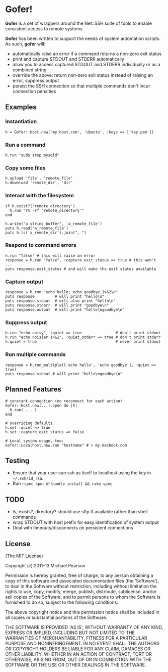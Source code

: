 # Gofer!

**Gofer** is a set of wrappers around the Net::SSH suite of tools to enable consistent access to remote systems.

**Gofer** has been written to support the needs of system automation scripts. As such, **gofer** will:

  * automatically raise an error if a command returns a non-zero exit status
  * print and capture STDOUT and STDERR automatically
  * allow you to access captured STDOUT and STDERR individually or as a combined string
  * override the above: return non-zero exit status instead of raising an error, suppress output
  * persist the SSH connection so that multiple commands don't incur connection penalties

## Examples

### Instantiation

    h = Gofer::Host.new('my.host.com', 'ubuntu', :keys => ['key.pem'])

### Run a command

    h.run "sudo stop mysqld"

### Copy some files

    h.upload 'file', 'remote_file'
    h.download 'remote_dir', 'dir'

### Interact with the filesystem

    if h.exist?('remote_directory')
      h.run "rm -rf 'remote_directory'"
    end

    h.write("a string buffer", 'a_remote_file')
    puts h.read('a_remote_file')
    puts h.ls('a_remote_dir').join(", ")

### Respond to command errors

    h.run "false" # this will raise an error
    response = h.run "false", :capture_exit_status => true # this won't ...
    puts response.exit_status # and will make the exit status available

### Capture output

    response = h.run "echo hello; echo goodbye 1>&2\n"
    puts response         # will print "hello\n"
    puts response.stdout  # will also print "hello\n"
    puts response.stderr  # will print "goodbye\n"
    puts response.output  # will print "hello\ngoodbye\n"

### Suppress output

    h.run "echo noisy", :quiet => true               # don't print stdout
    h.run "echo noisier 1>&2", :quiet_stderr => true # don't print stderr
    h.quiet = true                                   # never print stdout

### Run multiple commands

    response = h.run_multiple(['echo hello', 'echo goodbye'], :quiet => true)
    puts response.stdout # will print "hello\ngoodbye\n"

## Planned Features

    # constant connection (no reconnect for each action)
    Gofer::Host.new(...).open do |h|
      h.run( ... )
    end

    # overriding defaults
    h.set :quiet => true
    h.set :capture_exit_status => false

    # Local system usage, too:
    Gofer::Localhost.new.run "hostname" # > my.macbook.com

## Testing

  * Ensure that your user can ssh as itself to localhost using the key in `~/.ssh/id_rsa`.
  * Run `rspec spec` or `bundle install && rake spec`

## TODO

* ls, exists?, directory? should use sftp if available rather than shell commands
* wrap STDOUT with host prefix for easy identification of system output
* Deal with timeouts/disconnects on persistent connections

## License

(The MIT License)

Copyright (c) 2011-13 Michael Pearson

Permission is hereby granted, free of charge, to any person obtaining
a copy of this software and associated documentation files (the
'Software'), to deal in the Software without restriction, including
without limitation the rights to use, copy, modify, merge, publish,
distribute, sublicense, and/or sell copies of the Software, and to
permit persons to whom the Software is furnished to do so, subject to
the following conditions:

The above copyright notice and this permission notice shall be
included in all copies or substantial portions of the Software.

THE SOFTWARE IS PROVIDED 'AS IS', WITHOUT WARRANTY OF ANY KIND,
EXPRESS OR IMPLIED, INCLUDING BUT NOT LIMITED TO THE WARRANTIES OF
MERCHANTABILITY, FITNESS FOR A PARTICULAR PURPOSE AND NONINFRINGEMENT.
IN NO EVENT SHALL THE AUTHORS OR COPYRIGHT HOLDERS BE LIABLE FOR ANY
CLAIM, DAMAGES OR OTHER LIABILITY, WHETHER IN AN ACTION OF CONTRACT,
TORT OR OTHERWISE, ARISING FROM, OUT OF OR IN CONNECTION WITH THE
SOFTWARE OR THE USE OR OTHER DEALINGS IN THE SOFTWARE.
